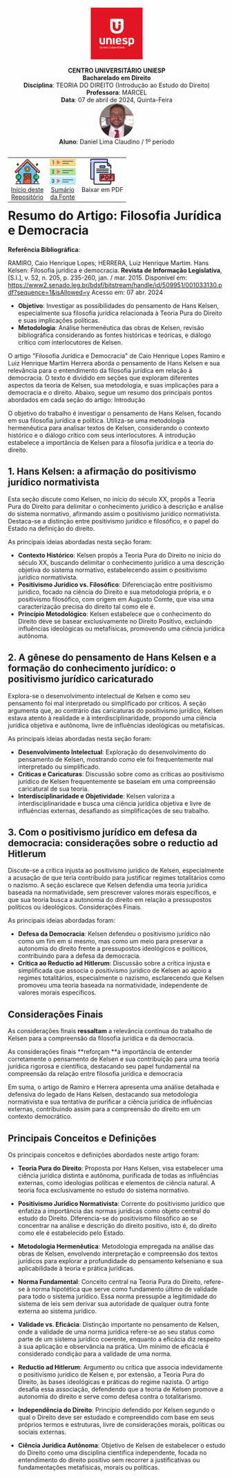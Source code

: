 <div align="center">

<p align="center"><img height="120" src="../../../figuras/LOGO_UNIESP.png"> </p>

<p align="center"><b>CENTRO UNIVERSITÁRIO UNIESP</b><br>
<b>Bacharelado em Direito</b><br>
<b>Disciplina</b>: TEORIA DO DIREITO (Introdução ao Estudo do Direito) <br>
<b>Professora</b>: MARCEL<br>
<b>Data</b>: 07 de abril de 2024, Quinta-Feira<br>
<img align="center" src="../../../figuras/FOTO_PERFIL_DANIEL_CLAUDINO_2023.png" width="80"><br>
<b>Aluno</b>: Daniel Lima Claudino / 1º período<br>
 </p>
</div>

<table align="right" border="0">
  <tr>
    <td align="center" valign="top">
      <a href="../../../README.md">
        <img src="https://github.com/dnlclaudino/imagens/blob/master/icones/icone-casa2.png?raw=true" heigh="60" width="60"><br>Início deste <br>Repositório
      </a>
    </td>
    <td align="center" valign="top">
      <a href="../README.md">
        <img src="https://github.com/dnlclaudino/imagens/blob/master/icones/icone-sumario.png?raw=true" heigh="60" width="60"><br>Sumário<br>da Fonte
      </a>
    </td>
    <td align="center" valign="top">
        <img src="https://github.com/dnlclaudino/imagens/blob/master/icones-aplicativos/pdf/pdf.png?raw=true" heigh="60" width="60"><br>Baixar em PDF
    </td>
  </tr>
</table><br><br><br><br><br>

# Resumo do Artigo: Filosofia Jurídica e Democracia

**Referência Bibliográfica**:

RAMIRO, Caio Henrique Lopes; HERRERA, Luiz Henrique Martim. Hans Kelsen: Filosofia jurídica e democracia. **Revista de Informação Legislativa**, [S.l.], v. 52, n. 205, p. 235-260, jan. / mar. 2015. Disponível em: https://www2.senado.leg.br/bdsf/bitstream/handle/id/509951/001033130.pdf?sequence=1&isAllowed=y Acesso em: 07 abr. 2024


- **Objetivo**: Investigar as possibilidades do pensamento de Hans Kelsen, especialmente sua filosofia jurídica relacionada à Teoria Pura do Direito e suas implicações políticas.
- **Metodologia**: Análise hermenêutica das obras de Kelsen, revisão bibliográfica considerando as fontes históricas e teóricas, e diálogo crítico com interlocutores de Kelsen.

O artigo "Filosofia Jurídica e Democracia" de Caio Henrique Lopes Ramiro e Luiz Henrique Martim Herrera aborda o pensamento de Hans Kelsen e sua relevância para o entendimento da filosofia jurídica em relação à democracia. O texto é dividido em seções que exploram diferentes aspectos da teoria de Kelsen, sua metodologia, e suas implicações para a democracia e o direito. Abaixo, segue um resumo dos principais pontos abordados em cada seção do artigo:
Introdução

O objetivo do trabalho é investigar o pensamento de Hans Kelsen, focando em sua filosofia jurídica e política. Utiliza-se uma metodologia hermenêutica para analisar textos de Kelsen, considerando o contexto histórico e o diálogo crítico com seus interlocutores. A introdução estabelece a importância de Kelsen para a filosofia jurídica e a teoria do direito.

## 1. Hans Kelsen: a afirmação do positivismo jurídico normativista

Esta seção discute como Kelsen, no início do século XX, propôs a Teoria Pura do Direito para delimitar o conhecimento jurídico à descrição e análise do sistema normativo, afirmando assim o positivismo jurídico normativista. Destaca-se a distinção entre positivismo jurídico e filosófico, e o papel do Estado na definição do direito.

As principais ideias abordadas nesta seção foram:

- **Contexto Histórico**: Kelsen propôs a Teoria Pura do Direito no início do século XX, buscando delimitar o conhecimento jurídico a uma descrição objetiva do sistema normativo, estabelecendo assim o positivismo jurídico normativista.
- **Positivismo Jurídico vs. Filosófico**: Diferenciação entre positivismo jurídico, focado na ciência do Direito e sua metodologia própria, e o positivismo filosófico, com origem em Augusto Comte, que visa uma caracterização precisa do direito tal como ele é.
- **Princípio Metodológico**: Kelsen estabelece que o conhecimento do Direito deve se basear exclusivamente no Direito Positivo, excluindo influências ideológicas ou metafísicas, promovendo uma ciência jurídica autônoma.

## 2. A gênese do pensamento de Hans Kelsen e a formação do conhecimento jurídico: o positivismo jurídico caricaturado

Explora-se o desenvolvimento intelectual de Kelsen e como seu pensamento foi mal interpretado ou simplificado por críticos. A seção argumenta que, ao contrário das caricaturas do positivismo jurídico, Kelsen estava atento à realidade e à interdisciplinaridade, propondo uma ciência jurídica objetiva e autônoma, livre de influências ideológicas ou metafísicas.

As principais ideias abordadas nesta seção foram:

- **Desenvolvimento Intelectual**: Exploração do desenvolvimento do pensamento de Kelsen, mostrando como ele foi frequentemente mal interpretado ou simplificado.
- **Críticas e Caricaturas**: Discussão sobre como as críticas ao positivismo jurídico de Kelsen frequentemente se baseiam em uma compreensão caricatural de sua teoria.
- **Interdisciplinaridade e Objetividade**: Kelsen valoriza a interdisciplinaridade e busca uma ciência jurídica objetiva e livre de influências externas, desafiando as simplificações de seu trabalho.

## 3. Com o positivismo jurídico em defesa da democracia: considerações sobre o reductio ad Hitlerum

Discute-se a crítica injusta ao positivismo jurídico de Kelsen, especialmente a acusação de que teria contribuído para justificar regimes totalitários como o nazismo. A seção esclarece que Kelsen defendia uma teoria jurídica baseada na normatividade, sem prescrever valores morais específicos, e que sua teoria busca a autonomia do direito em relação a pressupostos políticos ou ideológicos.
Considerações Finais.

As principais ideias abordadas foram:

- **Defesa da Democracia**: Kelsen defendeu o positivismo jurídico não como um fim em si mesmo, mas como um meio para preservar a autonomia do direito frente a pressupostos ideológicos e políticos, contribuindo para a defesa da democracia.
- **Crítica ao Reductio ad Hitlerum**: Discussão sobre a crítica injusta e simplificada que associa o positivismo jurídico de Kelsen ao apoio a regimes totalitários, especialmente o nazismo, esclarecendo que Kelsen promoveu uma teoria baseada na normatividade, independente de valores morais específicos.

## Considerações Finais

As considerações finais **ressaltam** a relevância contínua do trabalho de Kelsen para a compreensão da filosofia jurídica e da democracia.

As considerações finais **reforçam **a importância de entender corretamente o pensamento de Kelsen e sua contribuição para uma teoria jurídica rigorosa e científica, destacando seu papel fundamental na compreensão da relação entre filosofia jurídica e democracia

Em suma, o artigo de Ramiro e Herrera apresenta uma análise detalhada e defensiva do legado de Hans Kelsen, destacando sua metodologia normativista e sua tentativa de purificar a ciência jurídica de influências externas, contribuindo assim para a compreensão do direito em um contexto democrático.

## Principais Conceitos e Definições

Os principais conceitos e definições abordados neste artigo foram:

- **Teoria Pura do Direito**: Proposta por Hans Kelsen, visa estabelecer uma ciência jurídica distinta e autônoma, purificada de todas as influências externas, como ideologias políticas e elementos de ciência natural. A teoria foca exclusivamente no estudo do sistema normativo.

- **Positivismo Jurídico Normativista**: Corrente do positivismo jurídico que enfatiza a importância das normas jurídicas como objeto central do estudo do Direito. Diferencia-se do positivismo filosófico ao se concentrar na análise e descrição do direito positivo, isto é, do direito como ele é estabelecido pelo Estado.

- **Metodologia Hermenêutica**: Metodologia empregada na análise das obras de Kelsen, envolvendo interpretação e compreensão dos textos jurídicos para explorar a profundidade do pensamento kelseniano e sua aplicabilidade à teoria e prática jurídicas.

- **Norma Fundamental**: Conceito central na Teoria Pura do Direito, refere-se à norma hipotética que serve como fundamento último de validade para todo o sistema jurídico. Essa norma pressupõe a legitimidade do sistema de leis sem derivar sua autoridade de qualquer outra fonte externa ao sistema jurídico.

- **Validade vs. Eficácia**: Distinção importante no pensamento de Kelsen, onde a validade de uma norma jurídica refere-se ao seu status como parte de um sistema jurídico coerente, enquanto a eficácia diz respeito à sua aplicação e observância na prática. Um mínimo de eficácia é considerado condição para a validade de uma norma.

- **Reductio ad Hitlerum**: Argumento ou crítica que associa indevidamente o positivismo jurídico de Kelsen e, por extensão, a Teoria Pura do Direito, às bases ideológicas e práticas do regime nazista. O artigo desafia essa associação, defendendo que a teoria de Kelsen promove a autonomia do direito e serve como defesa contra o totalitarismo.

- **Independência do Direito**: Princípio defendido por Kelsen segundo o qual o Direito deve ser estudado e compreendido com base em seus próprios termos e estruturas, livre de considerações morais, políticas ou sociais externas.

- **Ciência Jurídica Autônoma**: Objetivo de Kelsen de estabelecer o estudo do Direito como uma disciplina científica independente, focada no entendimento do direito positivo sem recorrer a justificativas ou fundamentações metafísicas, morais ou políticas.